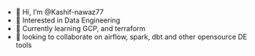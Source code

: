- 👋 Hi, I’m @Kashif-nawaz77
- 👀 Interested in Data Engineering
- 🌱 Currently learning GCP, and terraform
- 💞️ looking to collaborate on airflow, spark, dbt and other opensource DE tools

